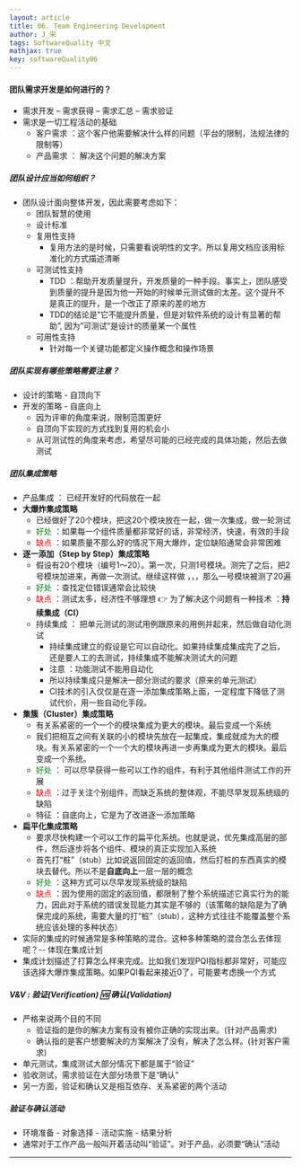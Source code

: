 ```yaml
---
layout: article
title: 06. Team Engineering Development
author: J_宋
tags: SoftwareQuality 中文
mathjax: true
key: softwareQuality06
---
```




#### 团队需求开发是如何进行的？

- 需求开发 – 需求获得 – 需求汇总 – 需求验证
- 需求是一切工程活动的基础
  - 客户需求 ：这个客户他需要解决什么样的问题（平台的限制，法规法律的限制等）
  - 产品需求 ： 解决这个问题的解决方案



##### 团队设计应当如何组织？

- 团队设计面向整体开发，因此需要考虑如下：
  - 团队智慧的使用
  - 设计标准
  - 复用性支持
    - 复用方法的是时候，只需要看说明性的文字。所以复用文档应该用标准化的方式描述清晰
  - 可测试性支持
    - TDD ：帮助开发质量提升，开发质量的一种手段。事实上，团队感受到质量的提升是因为他一开始的时候单元测试做的太差。这个提升不是真正的提升，是一个改正了原来的差的地方
    - TDD的结论是”它不能提升质量，但是对软件系统的设计有显著的帮助”, 因为”可测试”是设计的质量某一个属性
  - 可用性支持
    - 针对每一个关键功能都定义操作概念和操作场景



##### 团队实现有哪些策略需要注意？

- 设计的策略 - 自顶向下
- 开发的策略 - 自底向上
  - 因为评审的角度来说，限制范围更好
  - 自顶向下实现的方式找到复用的机会小
  - 从可测试性的角度来考虑，希望尽可能的已经完成的具体功能，然后去做测试



##### 团队集成策略

- 产品集成 ： 已经开发好的代码放在一起
- **大爆炸集成策略**
  - 已经做好了20个模块，把这20个模块放在一起，做一次集成，做一轮测试
  - <span style="color:green">好处</span> ：如果每一个组件质量都非常好的话，非常经济，快速，有效的手段
  - <span style="color:red">缺点</span> ：如果质量不那么好的情况下用大爆炸，定位缺陷通常会非常困难
- **逐一添加（Step by Step）集成策略**
  - 假设有20个模块（编号1～20）。第一次，只测1号模块。测完了之后，把2号模块加进来，再做一次测试。继续这样做 ，，，那么一号模块被测了20遍
  - <span style="color:green">好处</span> ：查找定位错误通常会比较快
  - <span style="color:red">缺点</span> ：测试太多，经济性不够理想 👉 为了解决这个问题有一种技术 ：**持续集成（CI）**
  - 持续集成 ： 把单元测试的测试用例跟原来的用例并起来，然后做自动化测试
    - 持续集成建立的假设是它可以自动化。如果持续集成集成完了之后，还是要人工的去测试，持续集成不能解决测试大的问题
    - 注意 ：功能测试不能用自动化
    - 所以持续集成只是解决一部分测试的要求（原来的单元测试）
    - CI技术的引入仅仅是在逐一添加集成策略上面，一定程度下降低了测试代价，用一些自动化手段。
- **集簇（Cluster）集成策略** 
  - 有关系紧密的一个一个的模块集成为更大的模块。最后变成一个系统
  - 我们把相互之间有关联的小的模块先放在一起集成，集成就成为大的模块。有关系紧密的一个一个大的模块再进一步再集成为更大的模块。最后变成一个系统。
  - <span style="color:green">好处</span> ： 可以尽早获得一些可以工作的组件，有利于其他组件测试工作的开展
  - <span style="color:red">缺点</span> ：过于关注个别组件，而缺乏系统的整体观，不能尽早发现系统级的缺陷
  - 特征 ：自底向上，它是为了改进逐一添加策略
- **扁平化集成策略**
  - 要求尽快构建一个可以工作的扁平化系统。也就是说，优先集成高层的部件，然后逐步将各个组件、模块的真正实现加入系统
  - 首先打“桩”（stub）比如说返回固定的返回值，然后打桩的东西真实的模块去替代。所以不是**自底向上**一层一层的概念
  - <span style="color:green">好处</span> ：这种方式可以尽早发现系统级的缺陷
  - <span style="color:red">缺点</span> ：因为使用的固定的返回值，都限制了整个系统描述它真实行为的能力，因此对于系统的错误发现能力其实是不够的（该策略的缺陷是为了确保完成的系统，需要大量的打“桩”（stub），这种方式往往不能覆盖整个系统应该处理的多种状态）
- 实际的集成的时候通常是多种策略的混合。这种多种策略的混合怎么去体现呢？-- 体现在集成计划
- 集成计划描述了打算怎么样来完成。比如我们发现PQI指标都非常好，可能应该选择大爆炸集成策略。如果PQI看起来接近0了，可能要考虑换一个方式



##### V&V : 验证(Verification) 🆚 确认(Validation) 

- 严格来说两个目的不同
  - 验证指的是你的解决方案有没有被你正确的实现出来。(针对产品需求)
  - 确认指的是客户想要解决的方案解决了没有，解决了怎么样。(针对客户需求)
- 单元测试，集成测试大部分情况下都是属于“验证”
- 验收测试，需求验证在大部分场景下是“确认”
- 另一方面，验证和确认又是相互依存、关系紧密的两个活动



##### 验证与确认活动

- 环境准备 - 对象选择 - 活动实施 - 结果分析
- 通常对于工作产品一般叫开着活动叫“验证”。对于产品，必须要“确认”活动





***

